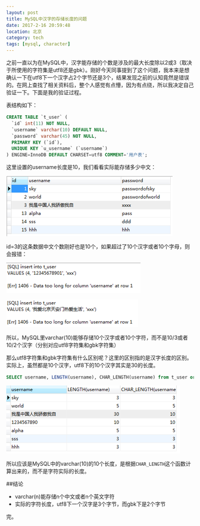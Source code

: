 ```yaml
---
layout: post
title: MySQL中汉字的存储长度的问题
date: 2017-2-16 20:59:48
location: 北京
category: tech
tags: [mysql, character]
---
```

之前一直以为在MySQL中，汉字能存储的个数是涉及的最大长度除以2或3（取决于所使用的字符集是utf8还是gbk）。刚好今天同事提到了这个问题，我本来是想确认一下在utf8下一个汉字占2个字节还是3个，结果发现之前的认知竟然是错误的。在网上查找了相关资料后，整个人感觉有点懵，因为有点绕，所以我决定自己验证一下。下面是我的验证过程。

表结构如下：

```sql
CREATE TABLE `t_user` (
  `id` int(11) NOT NULL,
  `username` varchar(10) DEFAULT NULL,
  `password` varchar(45) NOT NULL,
  PRIMARY KEY (`id`),
  UNIQUE KEY `u_username` (`username`)
) ENGINE=InnoDB DEFAULT CHARSET=utf8 COMMENT='用户表';
```
这里设置的username长度是10，我们看看实际能存储多少中文：

![t_user表的数据](/images/mysql-data.png)

id=3的这条数据中文个数刚好也是10个，如果超过了10个汉字或者10个字母，则会报错：

![插入错误，数据过长](/images/mysql-insert-error-data-too-long-1.png)

![插入错误，数据过长](/images/mysql-insert-error-data-too-long-2.png)

所以，MySQL里varchar(10)能够存储10个汉字或者10个字符，而不是10/3或者10/2个汉字（分别对应utf8字符集和gbk字符集）

那么utf8字符集和gbk字符集有什么区别呢？这里的区别指的是汉字长度的区别。实际上，虽然都是10个汉字，utf8下的10个汉字其实是30的长度。

```sql
SELECT username, LENGTH(username), CHAR_LENGTH(username) from t_user order by id
```
![MySQL中汉字的实际长度](/images/chinese-character-length-in-mysql.png)

所以应该是MySQL中的varchar(10)的10个长度，是根据`CHAR_LENGTH`这个函数计算出来的，而不是字符实际的长度。

##结论

- varchar(n)能存储n个中文或者n个英文字符
- 实际的字符长度，utf8下一个汉字是3个字节，而gbk下是2个字节

完。
